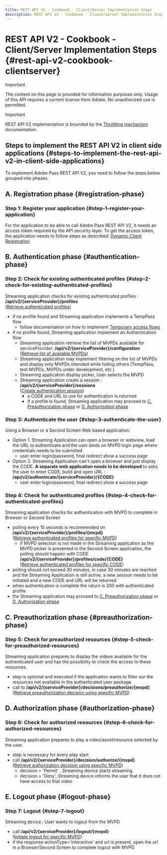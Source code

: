 ```yaml
---
title: REST API V2 - Cookbook - Client/Server Implementation Steps
description: REST API V2 - Cookbook - Client/Server Implementation Steps
---
```


# REST API V2 - Cookbook - Client/Server Implementation Steps {#rest-api-v2-cookbook-clientserver}

>[!IMPORTANT]
>
> The content on this page is provided for information purposes only. Usage of this API requires a current license from Adobe. No unauthorized use is permitted.

>[!IMPORTANT]
>
> REST API V2 implementation is bounded by the [Throttling mechanism](/help/authentication/throttling-mechanism.md) documentation.

## Steps to implement the REST API V2 in client side applications {#steps-to-implement-the-rest-api-v2-in-client-side-applications}

To implement Adobe Pass REST API V2, you need to follow the steps below grouped into phases.

## A. Registration phase {#registration-phase}

### Step 1: Register your application {#step-1-register-your-application}
For the application to be able to call Adobe Pass REST API V2, it needs an access token required by the API security layer.
To get the access token, the application needs to follow steps as described:
[Dynamic Client Registration](./dynamic-client-registration.md)

## B. Authentication phase {#authentication-phase}

### Step 2: Check for existing authenticated profiles {#step-2-check-for-existing-authenticated-profiles}
Streaming application checks for existing authenticated profiles : <b>/api/v2/{serviceProvider}/profiles</b><br>
([Retrieve authenticated profiles](./apis/profiles-apis/rest-api-v2-retrieve-authenticated-profiles.md))

* if no profile found and Streaming application implements a TempPass flow 
  * follow documentation on how to implement [Temporary access flows](./temporary-access-flows/rest-api-v2-access-temporary-flows.md)
* if no profile found, Streaming application implement an Authentication flow
  * Streaming application retrieve the list of MVPDs available for serviceProvider: <b>/api/v2/{serviceProvider}/configuration</b><br> 
  ([Retrieve list of available MVPDs](./apis/configuration-apis/rest-api-v2-configuration-apis-retrieve-configuration-for-specific-service-provider.md))
  * Streaming application may implement filtering on the list of MVPDs and display only MVPDs intended while hiding others (TempPass, test MVPDs, MVPDs under development, etc.) 
  * Streaming application display picker, User selects the MVPD
  * Streaming application create a session : <b>/api/v2/{serviceProvider}/sessions</b><br>
  ([Create authentication session](./apis/sessions-apis/rest-api-v2-sessions-apis-create-authentication-session.md))<br>
    * a CODE and URL to use for authentication is returned
    * if a profile is found, Streaming application may proceed to <a href="#preauthorization-phase">C. Preauthorization phase</a> or <a href="#authorization-phase">D. Authorization phase</a>

### Step 3: Authenticate the user {#step-3-authenticate-the-user}
Using a Browser or a Second Screen Web based application:

* Option 1. Streaming Application can open a browser or webview, load the URL to authenticate and the user lands on MVPD login page where credentials needs to be submitted
  * user enter login/password, final redirect show a success page
* Option 2. Streaming Application can't open a browser and just display the CODE. <b>A separate web application needs to be developed</b> to asks the user to enter CODE, build and open URL : <b>/api/v2/authenticate/{serviceProvider}/{CODE}</b>
  * user enter login/password, final redirect show a success page

### Step 4: Check for authenticated profiles {#step-4-check-for-authenticated-profiles}
Streaming application checks for authentication with MVPD to complete in Browser or Second Screen

* polling every 15 seconds is recommended on <b>/api/v2/{serviceProvider}/profiles/{mvpd}</b><br>
([Retrieve authenticated profiles for specific MVPD](.apis/profiles-apis/rest-api-v2-profiles-apis-retrieve-profile-for-specific-mvpd.md))
  * if MVPD selection is not made in the Streaming application as the MVPD picker is presented in the Second Screen application, the polling should happen with CODE <b>/api/v2/{serviceProvider}/profiles/code/{CODE}</b><br>
    ([Retrieve authenticated profiles for specific CODE](./apis/profiles-apis/rest-api-v2-profiles-apis-retrieve-profile-for-specific-code.md))
* polling should not exceed 30 minutes, in case 30 minutes are reached and the Streaming Application is still active, a new session needs to be initiated and a new CODE and URL will be returned
* when authentication is complete the return is 200 with authenticated profile
* the Streaming application may proceed to <a href="#preauthorization-phase">C. Preauthorization phase</a> or <a href="#authorization-phase">D. Authorization phase</a>

## C. Preauthorization phase {#preauthorization-phase}

### Step 5: Check for preauthorized resources {#step-5-check-for-preauthorized-resources}
Streaming application prepares to display the videos available for the authenticated user and has the possibility to check the
access to these resources.
* step is optional and executed if the application wants to filter our the resources not available in the authenticated user package
* call to <b>/api/v2/{serviceProvider}/decisions/preauthorize/{mvpd}</b><br>
([Retrieve preauthorization decision using specific MVPD](.apis/decisions-apis/rest-api-v2-decisions-apis-retrieve-preauthorization-decisions-using-specific-mvpd.md))


## D. Authorization phase {#authorization-phase}

### Step 6: Check for authorized resources {#step-6-check-for-authorized-resources}
Streaming application prepares to play a video/asset/resource selected by the user.

* step is necessary for every play start
* call <b>/api/v2/{serviceProvider}/decision/authorize/{mvpd}</b><br>
([Retrieve authorization decision using specific MVPD](.apis/decisions-apis/rest-api-v2-decisions-apis-retrieve-authorization-decisions-using-specific-mvpd.md))
  * decision = 'Permit' , Streaming device starts streaming
  * decision = 'Deny', Streaming device informs the user that it does not have access to that video

## E. Logout phase {#logout-phase}

### Step 7: Logout {#step-7-logout}
Streaming device : User wants to logout from the MVPD

* call <b>/api/v2/{serviceProvider}/logout/{mvpd}</b><br>
([Initiate logout for specific MVPD](.apis/logout-apis/rest-api-v2-logout-apis-initiate-logout-for-specific-mvpd.md))
* if the response actionType='interactive' and url is present, open the url in a Browser/Second Screen to complete logout with MVPD

